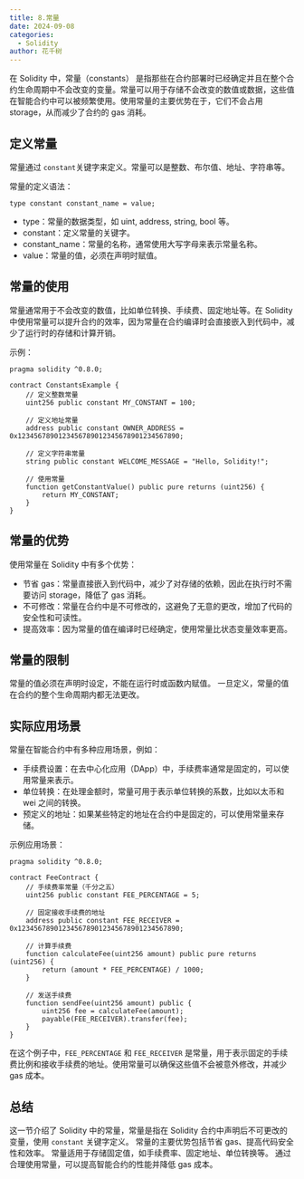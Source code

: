 ```yaml
---
title: 8.常量
date: 2024-09-08
categories: 
  - Solidity
author: 花千树
---
```




在 Solidity 中，常量（constants） 是指那些在合约部署时已经确定并且在整个合约生命周期中不会改变的变量。常量可以用于存储不会改变的数值或数据，这些值在智能合约中可以被频繁使用。使用常量的主要优势在于，它们不会占用 storage，从而减少了合约的 gas 消耗。
<!-- more -->

## 定义常量
常量通过 `constant`关键字来定义。常量可以是整数、布尔值、地址、字符串等。

常量的定义语法：
```solidity
type constant constant_name = value;
```
- type：常量的数据类型，如 uint, address, string, bool 等。
- constant：定义常量的关键字。
- constant_name：常量的名称，通常使用大写字母来表示常量名称。
- value：常量的值，必须在声明时赋值。

## 常量的使用
常量通常用于不会改变的数值，比如单位转换、手续费、固定地址等。在 Solidity 中使用常量可以提升合约的效率，因为常量在合约编译时会直接嵌入到代码中，减少了运行时的存储和计算开销。

示例：

```solidity
pragma solidity ^0.8.0;

contract ConstantsExample {
    // 定义整数常量
    uint256 public constant MY_CONSTANT = 100;

    // 定义地址常量
    address public constant OWNER_ADDRESS = 0x1234567890123456789012345678901234567890;

    // 定义字符串常量
    string public constant WELCOME_MESSAGE = "Hello, Solidity!";
    
    // 使用常量
    function getConstantValue() public pure returns (uint256) {
        return MY_CONSTANT;
    }
}
```

## 常量的优势

使用常量在 Solidity 中有多个优势：

- 节省 gas：常量直接嵌入到代码中，减少了对存储的依赖，因此在执行时不需要访问 storage，降低了 gas 消耗。
- 不可修改：常量在合约中是不可修改的，这避免了无意的更改，增加了代码的安全性和可读性。
- 提高效率：因为常量的值在编译时已经确定，使用常量比状态变量效率更高。
## 常量的限制
常量的值必须在声明时设定，不能在运行时或函数内赋值。
一旦定义，常量的值在合约的整个生命周期内都无法更改。
## 实际应用场景
常量在智能合约中有多种应用场景，例如：

- 手续费设置：在去中心化应用（DApp）中，手续费率通常是固定的，可以使用常量来表示。
- 单位转换：在处理金额时，常量可用于表示单位转换的系数，比如以太币和 wei 之间的转换。
- 预定义的地址：如果某些特定的地址在合约中是固定的，可以使用常量来存储。

示例应用场景：
```solidity
pragma solidity ^0.8.0;

contract FeeContract {
    // 手续费率常量（千分之五）
    uint256 public constant FEE_PERCENTAGE = 5;

    // 固定接收手续费的地址
    address public constant FEE_RECEIVER = 0x1234567890123456789012345678901234567890;

    // 计算手续费
    function calculateFee(uint256 amount) public pure returns (uint256) {
        return (amount * FEE_PERCENTAGE) / 1000;
    }

    // 发送手续费
    function sendFee(uint256 amount) public {
        uint256 fee = calculateFee(amount);
        payable(FEE_RECEIVER).transfer(fee);
    }
}
```
在这个例子中，`FEE_PERCENTAGE` 和 `FEE_RECEIVER` 是常量，用于表示固定的手续费比例和接收手续费的地址。使用常量可以确保这些值不会被意外修改，并减少 gas 成本。

## 总结
这一节介绍了 Solidity 中的常量，常量是指在 Solidity 合约中声明后不可更改的变量，使用 `constant` 关键字定义。
常量的主要优势包括节省 gas、提高代码安全性和效率。
常量适用于存储固定值，如手续费率、固定地址、单位转换等。
通过合理使用常量，可以提高智能合约的性能并降低 gas 成本。